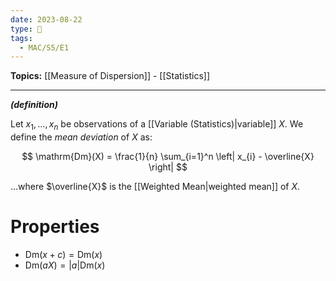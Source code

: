 ```yaml
---
date: 2023-08-22
type: 🧠
tags:
  - MAC/S5/E1
---
```


**Topics:** [[Measure of Dispersion]] - [[Statistics]]

---

_**(definition)**_

Let $x_{1}, \dots, x_{n}$ be observations of a [[Variable (Statistics)|variable]] $X$. We define the _mean deviation_ of $X$ as:

$$
\mathrm{Dm}(X) = \frac{1}{n} \sum_{i=1}^n \left| x_{i} - \overline{X} \right|
$$

…where $\overline{X}$ is the [[Weighted Mean|weighted mean]] of $X$.

# Properties

- $\mathrm{Dm}(x+c) = \mathrm{Dm}(x)$
- $\mathrm{Dm}(aX) = |a| \mathrm{Dm}(x)$
